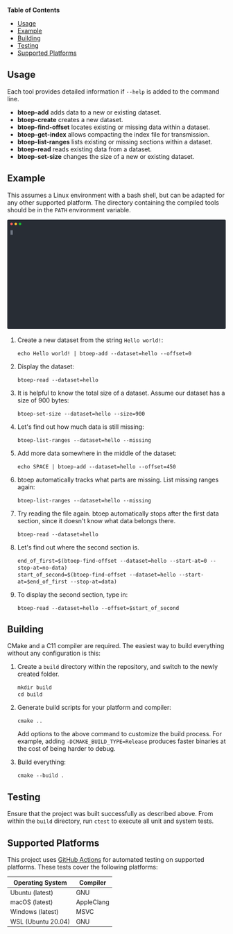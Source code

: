 **Table of Contents**
- [Usage](#usage)
- [Example](#example)
- [Building](#building)
- [Testing](#testing)
- [Supported Platforms](#supported-platforms)

## Usage

Each tool provides detailed information if `--help` is added to the command
line.

- **btoep-add** adds data to a new or existing dataset.
- **btoep-create** creates a new dataset.
- **btoep-find-offset** locates existing or missing data within a dataset.
- **btoep-get-index** allows compacting the index file for transmission.
- **btoep-list-ranges** lists existing or missing sections within a dataset.
- **btoep-read** reads existing data from a dataset.
- **btoep-set-size** changes the size of a new or existing dataset.

## Example

This assumes a Linux environment with a bash shell, but can be adapted for any
other supported platform. The directory containing the compiled tools should be
in the `PATH` environment variable.

<p align="center">
  <a href="https://asciinema.org/a/357120">
    <img src="./.github/media/basic-usage.svg">
  </a>
</p>

1. Create a new dataset from the string `Hello world!`:

   ```
   echo Hello world! | btoep-add --dataset=hello --offset=0
   ```

2. Display the dataset:

   ```
   btoep-read --dataset=hello
   ```

3. It is helpful to know the total size of a dataset. Assume our dataset has a
   size of 900 bytes:

   ```
   btoep-set-size --dataset=hello --size=900
   ```

4. Let's find out how much data is still missing:

   ```
   btoep-list-ranges --dataset=hello --missing
   ```

5. Add more data somewhere in the middle of the dataset:

   ```
   echo SPACE | btoep-add --dataset=hello --offset=450
   ```

6. btoep automatically tracks what parts are missing. List missing ranges again:

   ```
   btoep-list-ranges --dataset=hello --missing
   ```

7. Try reading the file again. btoep automatically stops after the first data
   section, since it doesn't know what data belongs there.

   ```
   btoep-read --dataset=hello
   ```

8. Let's find out where the second section is.

   ```
   end_of_first=$(btoep-find-offset --dataset=hello --start-at=0 --stop-at=no-data)
   start_of_second=$(btoep-find-offset --dataset=hello --start-at=$end_of_first --stop-at=data)
   ```

9. To display the second section, type in:

   ```
   btoep-read --dataset=hello --offset=$start_of_second
   ```

## Building

CMake and a C11 compiler are required. The easiest way to build everything
without any configuration is this:

1. Create a `build` directory within the repository, and switch to the newly
   created folder.

   ```
   mkdir build
   cd build
   ```

2. Generate build scripts for your platform and compiler:

   ```
   cmake ..
   ```

   Add options to the above command to customize the build process. For example,
   adding `-DCMAKE_BUILD_TYPE=Release` produces faster binaries at the cost of
   being harder to debug.

3. Build everything:

   ```
   cmake --build .
   ```

## Testing

Ensure that the project was built successfully as described above. From within
the `build` directory, run `ctest` to execute all unit and system tests.

## Supported Platforms

This project uses [GitHub Actions](.github/workflows) for automated testing on
supported platforms. These tests cover the following platforms:

| Operating System   | Compiler   |
| ------------------ | ---------- |
| Ubuntu (latest)    | GNU        |
| macOS (latest)     | AppleClang |
| Windows (latest)   | MSVC       |
| WSL (Ubuntu 20.04) | GNU        |
